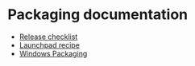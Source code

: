 # Packaging documentation

- [Release checklist](release.md)
- [Launchpad recipe](launchpad-recipe.md)
- [Windows Packaging](windows.md)

